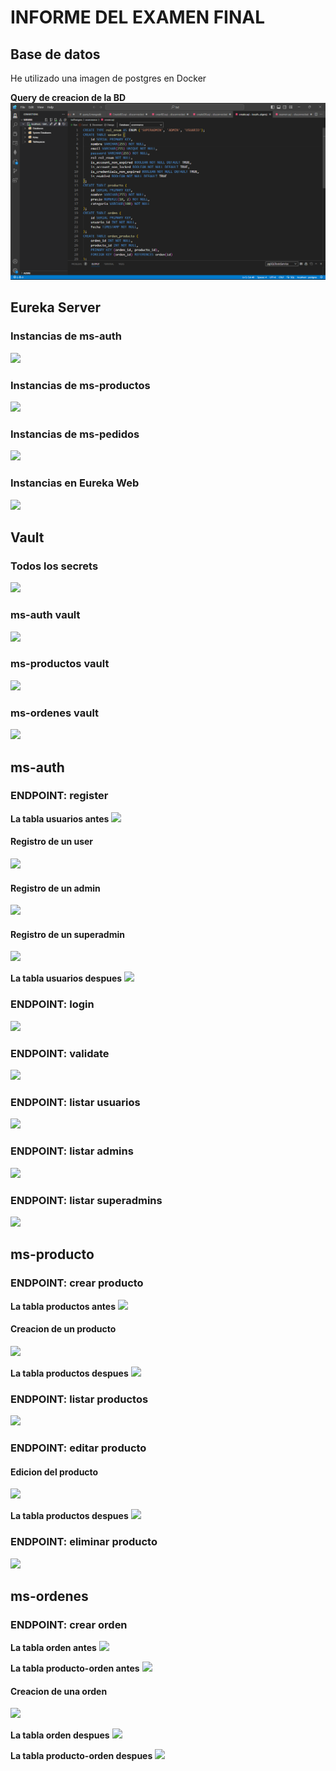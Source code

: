 # INFORME DEL EXAMEN FINAL

## Base de datos

He utilizado una imagen de postgres en Docker

**Query de creacion de la BD**
![BD](./img/createDB.png)

## Eureka Server

### Instancias de ms-auth

![](/img/ms-auth.png)

### Instancias de ms-productos

![](/img/ms-productos.png)

### Instancias de ms-pedidos

![](/img/ms-ordenes.png)

### Instancias en Eureka Web

![](/img/eureka-service-web.png)

## Vault

### Todos los secrets

![](/img/secrets-vault.png)

### ms-auth vault

![](/img/ms-auth-vault.png)

### ms-productos vault

![](/img/ms-productos-vault.png)

### ms-ordenes vault

![](/img/ms-ordenes-vault.png)

## ms-auth

### ENDPOINT: register

**La tabla usuarios antes**
![](/img/user-before.png)

#### Registro de un user

![](/img/registerUser.png)

#### Registro de un admin

![](/img/registerAdmin.png)

#### Registro de un superadmin

![](/img/registerSuperadmin.png)

**La tabla usuarios despues**
![](/img/usuario-after.png)

### ENDPOINT: login

![](/img/login.png)

### ENDPOINT: validate

![](/img/validate.png)

### ENDPOINT: listar usuarios

![](/img/test-user.png)

### ENDPOINT: listar admins

![](/img/test-admin.png)

### ENDPOINT: listar superadmins

![](/img/test-superadmin.png)

## ms-producto

### ENDPOINT: crear producto

**La tabla productos antes**
![](/img/producto-before.png)

#### Creacion de un producto

![](/img/crearProducto.png)

**La tabla productos despues**
![](/img/producto-after.png)

### ENDPOINT: listar productos

![](/img/listarProducto.png)

### ENDPOINT: editar producto

#### Edicion del producto

![](/img/crearProducto.png)

**La tabla productos despues**
![](/img/producto-after-update.png)

### ENDPOINT: eliminar producto

![](/img/eliminarProducto.png)

## ms-ordenes

### ENDPOINT: crear orden

**La tabla orden antes**
![](/img/orden-before.png)

**La tabla producto-orden antes**
![](/img/orden-producto-before.png)

#### Creacion de una orden

![](/img/crearOrden.png)

**La tabla orden despues**
![](/img/orden-after.png)

**La tabla producto-orden despues**
![](/img/orden-producto-after.png)
